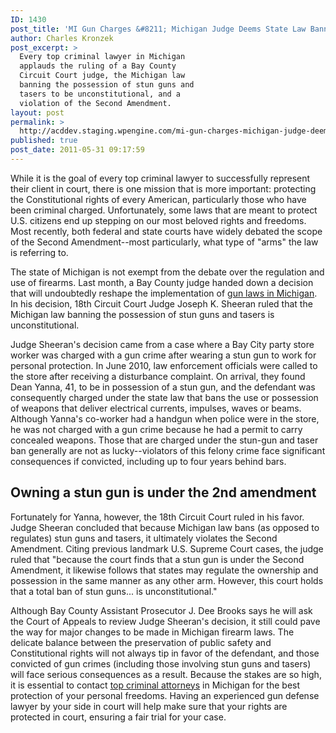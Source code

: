 ```yaml
---
ID: 1430
post_title: 'MI Gun Charges &#8211; Michigan Judge Deems State Law Banning Stun Guns Unconstitutional'
author: Charles Kronzek
post_excerpt: >
  Every top criminal lawyer in Michigan
  applauds the ruling of a Bay County
  Circuit Court judge, the Michigan law
  banning the possession of stun guns and
  tasers to be unconstitutional, and a
  violation of the Second Amendment.
layout: post
permalink: >
  http://acddev.staging.wpengine.com/mi-gun-charges-michigan-judge-deems-state-law-banning-stun-guns-unconstitutional.html
published: true
post_date: 2011-05-31 09:17:59
---
```

While it is the goal of every top criminal lawyer to successfully represent their client in court, there is one mission that is more important: protecting the Constitutional rights of every American, particularly those who have been criminal charged. Unfortunately, some laws that are meant to protect U.S. citizens end up stepping on our most beloved rights and freedoms. Most recently, both federal and state courts have widely debated the scope of the Second Amendment--most particularly, what type of "arms" the law is referring to.

The state of Michigan is not exempt from the debate over the regulation and use of firearms. Last month, a Bay County judge handed down a decision that will undoubtedly reshape the implementation of <a href="http://acddev.staging.wpengine.com/firearm-charges.html" target="_blank">gun laws in Michigan</a>. In his decision, 18th Circuit Court Judge Joseph K. Sheeran ruled that the Michigan law banning the possession of stun guns and tasers is unconstitutional.

Judge Sheeran's decision came from a case where a Bay City party store worker was charged with a gun crime after wearing a stun gun to work for personal protection. In June 2010, law enforcement officials were called to the store after receiving a disturbance complaint. On arrival, they found Dean Yanna, 41, to be in possession of a stun gun, and the defendant was consequently charged under the state law that bans the use or possession of weapons that deliver electrical currents, impulses, waves or beams. Although Yanna's co-worker had a handgun when police were in the store, he was not charged with a gun crime because he had a permit to carry concealed weapons. Those that are charged under the stun-gun and taser ban generally are not as lucky--violators of this felony crime face significant consequences if convicted, including up to four years behind bars.

<h2>Owning a stun gun is under the 2nd amendment</h2>

Fortunately for Yanna, however, the 18th Circuit Court ruled in his favor. Judge Sheeran concluded that because Michigan law bans (as opposed to regulates) stun guns and tasers, it ultimately violates the Second Amendment. Citing previous landmark U.S. Supreme Court cases, the judge ruled that "because the court finds that a stun gun is under the Second Amendment, it likewise follows that states may regulate the ownership and possession in the same manner as any other arm. However, this court holds that a total ban of stun guns... is unconstitutional."

Although Bay County Assistant Prosecutor J. Dee Brooks says he will ask the Court of Appeals to review Judge Sheeran's decision, it still could pave the way for major changes to be made in Michigan firearm laws. The delicate balance between the preservation of public safety and Constitutional rights will not always tip in favor of the defendant, and those convicted of gun crimes (including those involving stun guns and tasers) will face serious consequences as a result. Because the stakes are so high, it is essential to contact <a title="top criminal attorneys" href="http://acddev.staging.wpengine.com/trial-attorneys.html" target="_blank">top criminal attorneys</a> in Michigan for the best protection of your personal freedoms. Having an experienced gun defense lawyer by your side in court will help make sure that your rights are protected in court, ensuring a fair trial for your case.

&nbsp;
